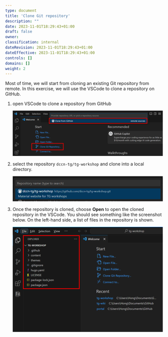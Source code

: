 ```yaml
---
type: document
title: 'Clone Git repository'
description: ""
date: 2023-11-01T18:29:43+01:00
draft: false
owner:
classification: internal
dateRevision: 2023-11-01T18:29:43+01:00
dateEffective: 2023-11-01T18:29:43+01:00
controls: []
domains: []
weight: 2
---
```


Most of time, we will start from cloning an existing Git repository from remote.  In this exercise, we will use the VSCode to clone a repository on GitHub.

1. open VSCode to clone a repository from GitHub

    ![](figures/vscode-welcome.png)

1. select the repository `dccn-tg/tg-workshop` and clone into a local directory.

    ![](figures/vscode-repo-clone.png)

1. Once the repository is cloned, choose __Open__ to open the cloned repository in the VSCode. You should see something like the screenshot below.  On the left-hand side, a list of files in the repository is shown.

    ![](figures/vscode-repo-opened.png)